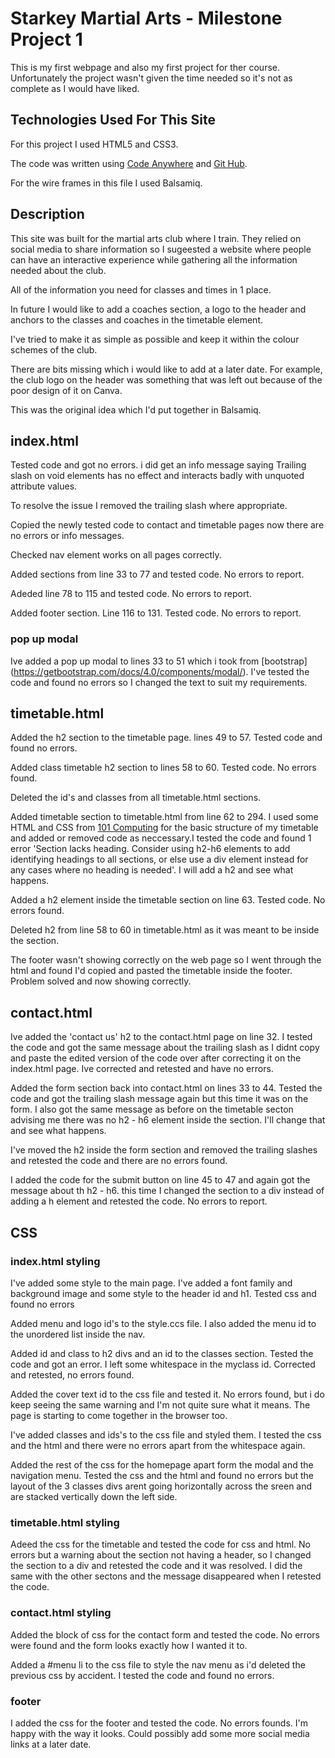 # Starkey Martial Arts - Milestone Project 1

 This is my first webpage and also my first project for ther course. Unfortunately the project wasn't given the time needed so it's not as complete as I would have liked.

## Technologies Used For This Site

For this project I used HTML5 and CSS3.

The code was written using [Code Anywhere](<https://app.codeanywhere.com>) and [Git Hub](<https://github.com/>).

For the wire frames in this file I used Balsamiq.

## Description

This site was built for the martial arts club where I train. They relied on social media to share information so I sugeested a website where people can have an interactive experience while gathering all the information needed about the club.

All of the information you need for classes and times in 1 place.

In future I would like to add a coaches section, a logo to the header and anchors to the classes and coaches in the timetable element.

I've tried to make it as simple as possible and keep it within the colour schemes of the club.

There are bits missing which i would like to add at a later date. For example, the club logo on the header was something that was left out because of the poor design of it on Canva.

This was the original idea which I'd put together in Balsamiq.

<!--add screenshot of wireframe-->

## index.html

Tested code and got no errors. i did get an info message saying Trailing slash on void elements has no effect and interacts badly with unquoted attribute values.

To resolve the issue I removed the trailing slash where appropriate.

Copied the newly tested code to contact and timetable pages now there are no errors or info messages.

Checked nav element works on all pages correctly.

Added sections from line 33 to 77 and tested code. No errors to report.

Adeded line 78 to 115 and tested code. No errors to report.

Added footer section. Line 116 to 131. Tested code. No errors to report.

### pop up modal

Ive added a pop up modal to lines 33 to 51 which i took from [bootstrap] (<https://getbootstrap.com/docs/4.0/components/modal/>). I've tested the code and found no errors so I changed the text to suit my requirements.

## timetable.html

Added the h2 section to the timetable page. lines 49 to 57. Tested code and found no errors.

Added class timetable h2 section to lines 58 to 60. Tested code. No errors found.

Deleted the id's and classes from all timetable.html sections.

Added timetable section to timetable.html from line 62 to 294. I used some HTML and CSS from [101 Computing](<https://www.101computing.net/my-timetable-in-html-css/>) for the basic structure of my timetable and added or removed code as neccessary.I tested the code and found 1 error 'Section lacks heading. Consider using h2-h6 elements to add identifying headings to all sections, or else use a div element instead for any cases where no heading is needed'. I will add a h2 and see what happens.

Added a h2 element inside the timetable section on line 63. Tested code. No errors found.

Deleted h2 from line 58 to 60 in timetable.html as it was meant to be inside the section.

The footer wasn't showing correctly on the web page so I went through the html and found I'd copied and pasted the timetable inside the footer. Problem solved and now showing correctly.


## contact.html

Ive added the 'contact us' h2 to the contact.html page on line 32. I tested the code and got the same message about the trailing slash as I didnt copy and paste the edited version of the code over after correcting it on the index.html page. Ive corrected and retested and have no errors.

Added the form section back into contact.html on lines 33 to 44. Tested the code and got the trailing slash message again but this time it was on the form. I also got the same message as before on the timetable secton advising me there was no h2 - h6 element inside the section. I'll change that and see what happens.

I've moved the h2 inside the form section and removed the trailing slashes and retested the code and there are no errors found.

I added the code for the submit button on line 45 to 47 and again got the message about th h2 - h6. this time I changed the section to a div instead of adding a h element and retested the code. No errors to report.

<!--There were some styling issues with the submit button being inside my form element so I Googled how to put it outside and styled it.
I got the code from [Dev Diaries](https://www.dev-diaries.com/social-posts/html-submit-button-outside-form/#:~:text=For%20a%20HTML%20form%20element,with%20the%20button's%20form%20property.)
-->

## CSS

### index.html styling

I've added some style to the main page. I've added a font family and background image and some style to the header id and h1. Tested css and found no errors
<!--add screenshot of page with style-->
Added menu and logo id's to the style.ccs file. I also added the menu id to the unordered list inside the nav.

Added id and class to h2 divs and an id to the classes section. Tested the code and got an error. I left some whitespace in the myclass id. Corrected and retested, no errors found.

Added the cover text id to the css file and tested it. No errors found, but i do keep seeing the same warning and I'm not quite sure what it means. The page is starting to come together in the browser too.
<!--add screen shots of css warning and web page-->

I've added classes and ids's to the css file and styled them. I tested the css and the html and there were no errors apart from the whitespace again.

Added the rest of the css for the homepage apart form the modal and the navigation menu. Tested the css and the html and found no errors but the layout of the 3 classes divs arent going horizontally across the sreen and are stacked vertically down the left side.

### timetable.html styling

Adeed the css for the timetable and tested the code for css and html. No errors but a warning about the section not having a header, so I changed the section to a div and retested the code and it was resolved. I did the same with the other sectons and the message disappeared when I retested the code.

### contact.html styling

Added the block of css for the contact form and tested the code. No errors were found and the form looks exactly how I wanted it to.

Added a #menu li to the css file to style the nav menu as i'd deleted the previous css by accident. I tested the code and found no errors.


### footer 

I added the css for the footer and tested the code. No errors founds. I'm happy with the way it looks. Could possibly add some more social media links at a later date.

